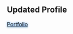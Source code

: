 ## Updated Profile

<a href="https://rizho123.github.io/" target="_blank" title="Yes." style="text-shadow:0 0 5px #0077ff;">Portfolio</a>
